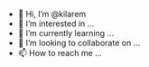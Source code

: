 - 👋 Hi, I’m @kilarem
- 👀 I’m interested in ...
- 🌱 I’m currently learning ...
- 💞️ I’m looking to collaborate on ...
- 📫 How to reach me ...

<!---
kilarem/kilarem is a ✨ special ✨ repository because its `README.md` (this file) appears on your GitHub profile.
You can click the Preview link to take a look at your changes.
--->
